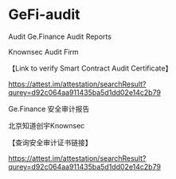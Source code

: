 # GeFi-audit

Audit
Ge.Finance Audit Reports

Knownsec Audit Firm

【Link to verify Smart Contract Audit Certificate】

https://attest.im/attestation/searchResult?qurey=d92c064aa911435ba5d1dd02e14c2b79



Ge.Finance 安全审计报告

北京知道创宇Knownsec

【查询安全审计证书链接】

https://attest.im/attestation/searchResult?qurey=d92c064aa911435ba5d1dd02e14c2b79
